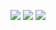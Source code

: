 ![](https://i.ibb.co/DWR5pph/wordle.png)
![](https://i.ibb.co/sWQkgZv/wordle2.png)
![](https://i.ibb.co/BGZhXBx/wordle3.png)
